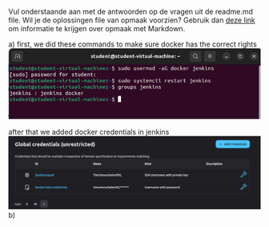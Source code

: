 Vul onderstaande aan met de antwoorden op de vragen uit de readme.md file. Wil je de oplossingen file van opmaak voorzien? Gebruik dan [deze link](https://github.com/adam-p/markdown-here/wiki/Markdown-Cheatsheet) om informatie te krijgen over
opmaak met Markdown.

a)
  first, we did these commands to make sure docker has the correct rights
  ![docker_rights](/images/Changing_rights_docker.png)

  after that we added docker credentials in jenkins
  ![docker_rights](/images/Adding_docker_creds.png)
b)
